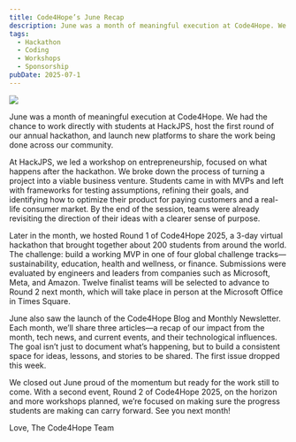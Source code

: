 ```yaml
---
title: Code4Hope’s June Recap
description: June was a month of meaningful execution at Code4Hope. We had the chance to work directly with students at HackJPS, host the first round of our annual hackathon, and launch new platforms to share the work being done...
tags:
  - Hackathon
  - Coding
  - Workshops
  - Sponsorship
pubDate: 2025-07-1
---
```


![](/junerecap.png)

June was a month of meaningful execution at Code4Hope. We had the chance to work directly with students at HackJPS, host the first round of our annual hackathon, and launch new platforms to share the work being done across our community. 

At HackJPS, we led a workshop on entrepreneurship, focused on what happens after the hackathon. We broke down the process of turning a project into a viable business venture. Students came in with MVPs and left with frameworks for testing assumptions, refining their goals, and identifying how to optimize their product for paying customers and a real-life consumer market. By the end of the session, teams were already revisiting the direction of their ideas with a clearer sense of purpose.

Later in the month, we hosted Round 1 of Code4Hope 2025, a 3-day virtual hackathon that brought together about 200 students from around the world. The challenge: build a working MVP in one of four global challenge tracks—sustainability, education, health and wellness, or finance. Submissions were evaluated by engineers and leaders from companies such as Microsoft, Meta, and Amazon. Twelve finalist teams will be selected to advance to Round 2 next month, which will take place in person at the Microsoft Office in Times Square. 

June also saw the launch of the Code4Hope Blog and Monthly Newsletter. Each month, we’ll share three articles—a recap of our impact from the month, tech news, and current events, and their technological influences. The goal isn’t just to document what’s happening, but to build a consistent space for ideas, lessons, and stories to be shared. The first issue dropped this week.

We closed out June proud of the momentum but ready for the work still to come. With a second event, Round 2 of Code4Hope 2025, on the horizon and more workshops planned, we’re focused on making sure the progress students are making can carry forward. See you next month!

Love,
The Code4Hope Team

